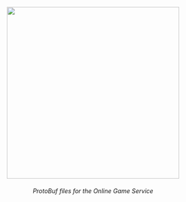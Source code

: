 <p align="center"><img src="https://i.imgur.com/sORhLIx.png" width="400"></p>

<h6 align="center">
    ProtoBuf files for the Online Game Service
</h6>
